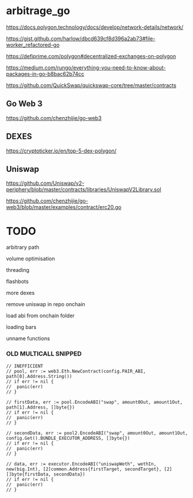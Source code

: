 # arbitrage_go

https://docs.polygon.technology/docs/develop/network-details/network/

https://gist.github.com/harlow/dbcd639cf8d396a2ab73#file-worker_refactored-go

https://defiprime.com/polygon#decentralized-exchanges-on-polygon

https://medium.com/rungo/everything-you-need-to-know-about-packages-in-go-b8bac62b74cc

https://github.com/QuickSwap/quickswap-core/tree/master/contracts


## Go Web 3

https://github.com/chenzhijie/go-web3

## DEXES

<!-- https://defiprime.com/polygon#decentralized-exchanges-on-polygon -->

https://cryptoticker.io/en/top-5-dex-polygon/


## Uniswap

https://github.com/Uniswap/v2-periphery/blob/master/contracts/libraries/UniswapV2Library.sol

https://github.com/chenzhijie/go-web3/blob/master/examples/contract/erc20.go

# TODO 

arbitrary path

volume optimisation 

threading

flashbots

more dexes

remove uniswap in repo onchain

load abi from onchain folder

loading bars

unname functions


### OLD MULTICALL SNIPPED

```
// INEFFICIENT
// pool, err := web3.Eth.NewContract(config.PAIR_ABI, path[0].Address.String())
// if err != nil {
// 	panic(err)
// }

// firstData, err := pool.EncodeABI("swap", amount0Out, amount1Out, path[1].Address, []byte{})
// if err != nil {
// 	panic(err)
// }

// secondData, err := pool2.EncodeABI("swap", amount0Out, amount1Out, config.Get().BUNDLE_EXECUTOR_ADDRESS, []byte{})
// if err != nil {
// 	panic(err)
// }

// data, err := executor.EncodeABI("uniswapWeth", wethIn, new(big.Int), [2]common.Address{firstTarget, secondTarget}, [2][]byte{firstData, secondData})
// if err != nil {
// 	panic(err)
// }
```
